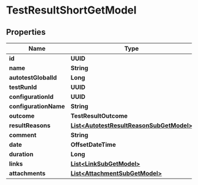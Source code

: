 

# TestResultShortGetModel


## Properties

| Name | Type | Description | Notes |
|------------ | ------------- | ------------- | -------------|
|**id** | **UUID** |  |  [optional] |
|**name** | **String** |  |  [optional] |
|**autotestGlobalId** | **Long** |  |  [optional] |
|**testRunId** | **UUID** |  |  [optional] |
|**configurationId** | **UUID** |  |  [optional] |
|**configurationName** | **String** |  |  [optional] |
|**outcome** | **TestResultOutcome** |  |  [optional] |
|**resultReasons** | [**List&lt;AutotestResultReasonSubGetModel&gt;**](AutotestResultReasonSubGetModel.md) |  |  [optional] |
|**comment** | **String** |  |  [optional] |
|**date** | **OffsetDateTime** |  |  [optional] |
|**duration** | **Long** |  |  [optional] |
|**links** | [**List&lt;LinkSubGetModel&gt;**](LinkSubGetModel.md) |  |  [optional] |
|**attachments** | [**List&lt;AttachmentSubGetModel&gt;**](AttachmentSubGetModel.md) |  |  [optional] |




